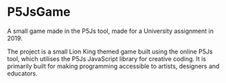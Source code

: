 # P5JsGame
A small game made in the P5Js tool, made for a University assignment in 2019.

The project is a small Lion King themed game built using the online P5Js tool, which utilises the P5Js JavaScript library for creative coding. It is primarily built for
making programming accessible to artists, designers and educators.  
